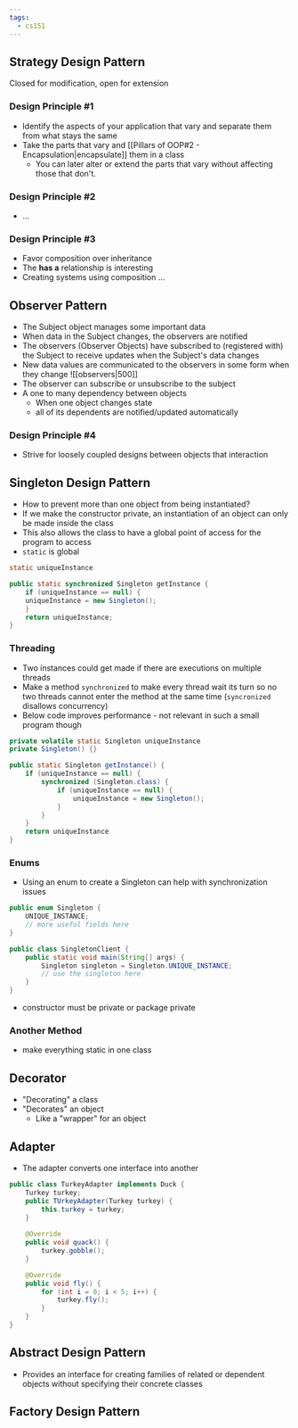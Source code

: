 ```yaml
---
tags:
  - cs151
---
```

## Strategy Design Pattern

Closed for modification, open for extension
### Design Principle #1
* Identify the aspects of your application that vary and separate them from what stays the same
* Take the parts that vary and [[Pillars of OOP#2 - Encapsulation|encapsulate]] them in a class
	* You can later alter or extend the parts that vary without affecting those that don't.
### Design Principle #2
* …
### Design Principle #3
* Favor composition over inheritance
* The **has a** relationship is interesting
* Creating systems using composition …
## Observer Pattern
* The Subject object manages some important data
* When data in the Subject changes, the observers are notified
* The observers (Observer Objects) have subscribed to (registered with) the Subject to receive updates when the Subject's data changes
* New data values are communicated to the observers in some form when they change
![[observers|500]]
* The observer can subscribe or unsubscribe to the subject
* A one to many dependency between objects
	* When one object changes state
	* all of its dependents are notified/updated automatically
### Design Principle #4
* Strive for loosely coupled designs between objects that interaction
## Singleton Design Pattern
* How to prevent more than one object from being instantiated?
* If we make the constructor private, an instantiation of an object can only be made inside the class
* This also allows the class to have a global point of access for the program to access
* `static` is global
```java
static uniqueInstance

public static synchronized Singleton getInstance {
	if (uniqueInstance == null) {
	uniqueInstance = new Singleton();
	}
	return uniqueInstance;
}
```
### Threading
* Two instances could get made if there are executions on multiple threads
* Make a method `synchronized` to make every thread wait its turn so no two threads cannot enter the method at the same time (`syncronized` disallows concurrency)
* Below code improves performance - not relevant in such a small program though
```java
private volatile static Singleton uniqueInstance
private Singleton() {}

public static Singleton getInstance() {
	if (uniqueInstance == null) {
		synchronized (Singleton.class) {
			if (uniqueInstance == null) {
				uniqueInstance = new Singleton();
			}
		}
	}
	return uniqueInstance
}
```
### Enums
* Using an enum to create a Singleton can help with synchronization issues
```java
public enum Singleton {
	UNIQUE_INSTANCE;
	// more useful fields here
}

public class SingletonClient {
	public static void main(String[] args) {
		Singleton singleton = Singleton.UNIQUE_INSTANCE;
		// use the singleton here
	}
}
```

* constructor must be private or package private

### Another Method
* make everything static in one class

## Decorator
* "Decorating" a class
* "Decorates" an object
	* Like a "wrapper" for an object
## Adapter
* The adapter converts one interface into another
```java
public class TurkeyAdapter implements Duck {
	Turkey turkey;
	public TUrkeyAdapter(Turkey turkey) {
		this.turkey = turkey;
	}
	
	@Override
	public void quack() {
		turkey.gobble();
	}

	@Override
	public void fly() {
		for (int i = 0; i < 5; i++) {
			turkey.fly();
		}
	}
}
```
## Abstract Design Pattern
* Provides an interface for creating families of related or dependent objects without specifying their concrete classes

## Factory Design Pattern
